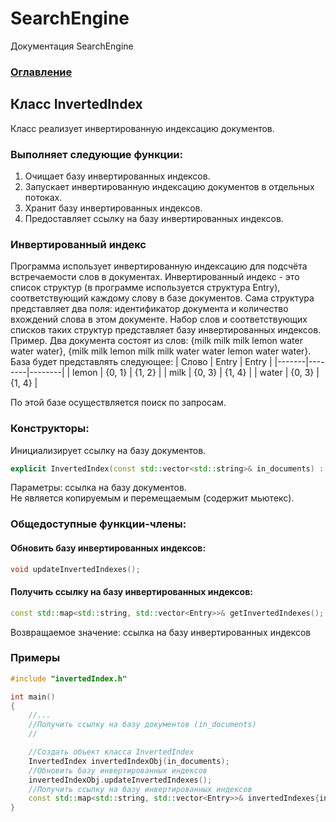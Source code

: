 # SearchEngine
Документация SearchEngine

### [Оглавление](../index.md)

## Класс InvertedIndex
Класс реализует инвертированную индексацию документов.
### Выполняет следующие функции:
1. Очищает базу инвертированных индексов.
2. Запускает инвертированную индексацию документов в отдельных потоках.
3. Хранит базу инвертированных индексов.
4. Предоставляет ссылку на базу инвертированных индексов.
### Инвертированный индекс
Программа использует инвертированную индексацию для подсчёта встречаемости слов в документах. Инвертированный индекс - это список структур (в программе используется структура Entry), соответствующий каждому слову в базе документов. Сама структура представляет два поля: идентификатор документа и количество вхождений слова в этом документе. Набор слов и соответствующих списков таких структур представляет базу инвертированных индексов.\
Пример. Два документа состоят из слов: {milk milk milk lemon water water water}, {milk milk lemon milk milk water water lemon water water}.\
База будет представлять следующее:
| Слово | Entry  | Entry  |
|-------|--------|--------|
| lemon | {0, 1} | {1, 2} |
| milk  | {0, 3} | {1, 4} |
| water | {0, 3} | {1, 4} |

По этой базе осуществляется поиск по запросам.
### Конструкторы:
Инициализирует ссылку на базу документов.
```cpp
explicit InvertedIndex(const std::vector<std::string>& in_documents) : documents{in_documents} {}
```
Параметры: ссылка на базу документов.
\
Не является копируемым и перемещаемым (содержит мьютекс).
### Общедоступные функции-члены:
#### Обновить базу инвертированных индексов:
```cpp
void updateInvertedIndexes();
```
#### Получить ссылку на базу инвертированных индексов:
```cpp
const std::map<std::string, std::vector<Entry>>& getInvertedIndexes();
```
Возвращаемое значение: ссылка на базу инвертированных индексов
### Примеры
```cpp
#include "invertedIndex.h"

int main()
{
    //...
    //Получить ссылку на базу документов (in_documents)
    //

    //Создать объект класса InvertedIndex
    InvertedIndex invertedIndexObj(in_documents);
    //Обновить базу инвертированных индексов
    invertedIndexObj.updateInvertedIndexes();
    //Получить ссылку на базу инвертированных индексов
    const std::map<std::string, std::vector<Entry>>& invertedIndexes{invertedIndexObj.getInvertedIndexes()};
}
```
